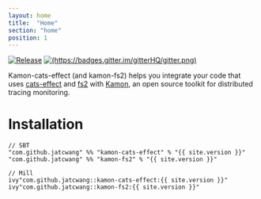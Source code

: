 ```yaml
---
layout: home
title:  "Home"
section: "home"
position: 1
---
```


[![Release](https://img.shields.io/nexus/r/com.github.jatcwang/kamon-cats-effect_2.13?server=https%3A%2F%2Foss.sonatype.org)](https://oss.sonatype.org/content/repositories/releases/com/github/jatcwang/kamon-cats-effect_2.13/)
[![(https://badges.gitter.im/gitterHQ/gitter.png)](https://badges.gitter.im/Join%20Chat.svg)](https://gitter.im/kamon-cats-effect)

Kamon-cats-effect (and kamon-fs2) helps you integrate your code that uses [cats-effect](https://typelevel.org/cats-effect/) 
and [fs2](https://fs2.io/) with [Kamon](https://github.com/kamon-io/Kamon), 
an open source toolkit for distributed tracing monitoring.

# Installation

```
// SBT
"com.github.jatcwang" %% "kamon-cats-effect" % "{{ site.version }}" 
"com.github.jatcwang" %% "kamon-fs2" % "{{ site.version }}" 

// Mill
ivy"com.github.jatcwang::kamon-cats-effect:{{ site.version }}" 
ivy"com.github.jatcwang::kamon-fs2:{{ site.version }}" 
```
